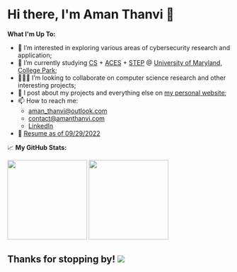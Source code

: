 # Hi there, I'm Aman Thanvi :wave:

**What I'm Up To:**
- 👀 I’m interested in exploring various areas of cybersecurity research and application;
- 🌱 I’m currently studying [CS](https://www.cs.umd.edu/) + [ACES](https://aces.umd.edu/) + [STEP](https://spp.umd.edu/your-education/undergraduate/minors/science-technology-ethics-and-policy-step-minor) @ [University of Maryland, College Park](https://umd.edu);
- 👨🏻‍💻 I’m looking to collaborate on computer science research and other interesting projects;
- 📝 I post about my projects and everything else on [my personal website](https://amanthanvi.com);
- 📫 How to reach me:
     - aman_thanvi@outlook.com
     - contact@amanthanvi.com
     - [LinkedIn](https://www.linkedin.com/in/amanthanvi/)
- 📝 [Resume as of 09/29/2022](https://files.amanthanvi.com/ThanviAman_Resume20220929_p.pdf)


📈 **My GitHub Stats:**

<p>
  <img height="180em" src="https://github-readme-stats.vercel.app/api?username=amanthanvi&show_icons=true&hide_border=true&&count_private=true&include_all_commits=true" />
  <img height="180em" src="https://github-readme-stats.vercel.app/api/top-langs/?username=amanthanvi&exclude_repo=KNN-Image-Classification&show_icons=true&hide_border=true&layout=compact&langs_count=8"/>
</p>

## Thanks for stopping by! ![](https://visitor-badge.glitch.me/badge?page_id=Aman.amanthanvi)
<!---
amanthanvi/amanthanvi is a ✨ special ✨ repository because its `README.md` (this file) appears on your GitHub profile.
You can click the Preview link to take a look at your changes.
--->
